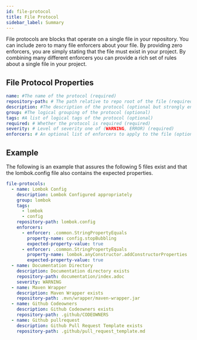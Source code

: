 ```yaml
---
id: file-protocol
title: File Protocol
sidebar_label: Summary
---
```


File protocols are blocks that operate on a single file in your repository.  You can include zero to many file enforcers about your file.  By providing zero enforcers, you are simply stating that the file must exist in your project.  By combining many different enforcers you can provide a rich set of rules about a single file in your project.

## File Protocol Properties

```yaml
name: #The name of the protocol (required)
repository-path: # The path relative to repo root of the file (required)
description: #The description of the protocol (optional but strongly encouraged)
group: #The logical grouping of the protocol (optional)
tags: #A list of logical tags of the protocol (optional)
required: # Whether the protocol is required (required)
severity: # Level of severity one of (WARNING, ERROR) (required)
enforcers: # An optional list of enforcers to apply to the file (optional)
```

## Example

The following is an example that assures the following 5 files exist and that the lombok.config file also contains the expected properties.

```yaml
file-protocols:
  - name: Lombok Config
    description: Lombok Configured appropriately
    group: lombok
    tags:
      - lombok
      - config
    repository-path: lombok.config
    enforcers:
      - enforcer: .common.StringPropertyEquals
        property-name: config.stopBubbling
        expected-property-value: true
      - enforcer: .common.StringPropertyEquals
        property-name: lombok.anyConstructor.addConstructorProperties
        expected-property-value: true
  - name: Documentation Directory
    description: Documentation directory exists
    repository-path: documentation/index.adoc
    severity: WARNING
  - name: Maven Wrapper
    description: Maven Wrapper exists
    repository-path: .mvn/wrapper/maven-wrapper.jar
  - name: Github Codeowners
    description: Github Codeowners exists
    repository-path: .github/CODEOWNERS
  - name: Github pullrequest
    description: Github Pull Request Template exists
    repository-path: .github/pull_request_template.md

```